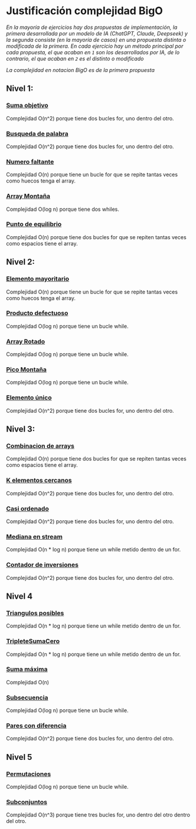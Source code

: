 # Justificación complejidad BigO

*En la mayoría de ejercicios hay dos propuestas de implementación, la primera desarrollada por un modelo de IA (ChatGPT, Claude, Deepseek) y la segunda consiste (en la mayoría de casos) en una propuesta distinta o modificada de la primera. En cada ejercicio hay un método principal por cada propuesta, el que acaban en `1` son los desarrollados por IA, de lo contrario, el que acaban en `2` es el distinto o modificado*

*La complejidad en notacion BigO es de la primera propuesta*

## Nivel 1:

### [Suma objetivo](src/SumaObjetivo.java)
Complejidad O(n^2) porque tiene dos bucles for, uno dentro del otro.

### [Busqueda de palabra](src/BusquedaDePalabra.java)
Complejidad O(n^2) porque tiene dos bucles for, uno dentro del otro.

### [Numero faltante](src/NumeroFaltante.java)
Complejidad O(n) porque tiene un bucle for que se repite tantas veces como huecos tenga el array.

### [Array Montaña](src/ArrayMontaña.java)
Complejidad O(log n) porque tiene dos whiles.

### [Punto de equilibrio](src/PuntoDeEquilibrio.java)
Complejidad O(n) porque tiene dos bucles for que se repiten tantas veces como espacios tiene el array.

## Nivel 2:

### [Elemento mayoritario](src/ElementoMayoritario.java)
Complejidad O(n) porque tiene un bucle for que se repite tantas veces como huecos tenga el array.

### [Producto defectuoso](src/ProductoDefectuoso.java)
Complejidad O(log n) porque tiene un bucle while.

### [Array Rotado](src/ArrayRotado.java)
Complejidad O(log n) porque tiene un bucle while.

### [Pico Montaña](src/PicoMontaña.java)
Complejidad O(log n) porque tiene un bucle while.

### [Elemento único](src/ElementoUnico.java)
Complejidad O(n^2) porque tiene dos bucles for, uno dentro del otro.

## Nivel 3:

### [Combinacion de arrays](src/CombinacionArrays.java)
Complejidad O(n) porque tiene dos bucles for que se repiten tantas veces como espacios tiene el array.

### [K elementos cercanos](src/KElementosCercanos.java)
Complejidad O(n^2) porque tiene dos bucles for, uno dentro del otro.

### [Casi ordenado](src/CasiOrdenado.java)
Complejidad O(n^2) porque tiene dos bucles for, uno dentro del otro.

### [Mediana en stream](src/MedianaEnStream.java)
Complejidad O(n * log n) porque tiene un while metido dentro de un for.

### [Contador de inversiones](src/ContadorDeInversiones.java)
Complejidad O(n^2) porque tiene dos bucles for, uno dentro del otro.

## Nivel 4

### [Triangulos posibles](src/TriangulosPosibles.java)
Complejidad O(n * log n) porque tiene un while metido dentro de un for.

### [TripleteSumaCero](src/TripletesSumaCero.java)
Complejidad O(n * log n) porque tiene un while metido dentro de un for.

### [Suma máxima](src/SumaMaxima.java)
Complejidad O(n)

### [Subsecuencia](src/Subsecuencia.java)
Complejidad O(log n) porque tiene un bucle while.

### [Pares con diferencia](src/ParesConDiferencia.java)
Complejidad O(n^2) porque tiene dos bucles for, uno dentro del otro.

## Nivel 5

### [Permutaciones](src/Permutaciones.java)
Complejidad O(log n) porque tiene un bucle while.

### [Subconjuntos](src/Subconjuntos.java)
Complejidad O(n^3) porque tiene tres bucles for, uno dentro del otro dentro del otro.

